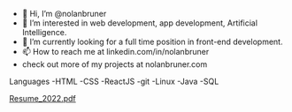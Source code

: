 - 👋 Hi, I’m @nolanbruner
- 👀 I’m interested in web development, app development, Artificial Intelligence.
- 🌱 I’m currently looking for a full time position in front-end development.
- 📫 How to reach me at linkedin.com/in/nolanbruner
- check out more of my projects at nolanbruner.com


Languages
-HTML
-CSS
-ReactJS
-git
-Linux
-Java
-SQL

<!---
nolanbruner/nolanbruner is a ✨ special ✨ repository because its `README.md` (this file) appears on your GitHub profile.
You can click the Preview link to take a look at your changes.
--->
[Resume_2022.pdf](https://github.com/nolanbruner/nolanbruner/files/9845253/Resume_2022.pdf)
